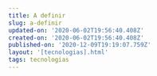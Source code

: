 ```yaml
---
title: A definir
slug: a-definir
updated-on: '2020-06-02T19:56:40.408Z'
created-on: '2020-06-02T19:56:40.408Z'
published-on: '2020-12-09T19:19:07.759Z'
layout: '[tecnologias].html'
tags: tecnologias
---
```



